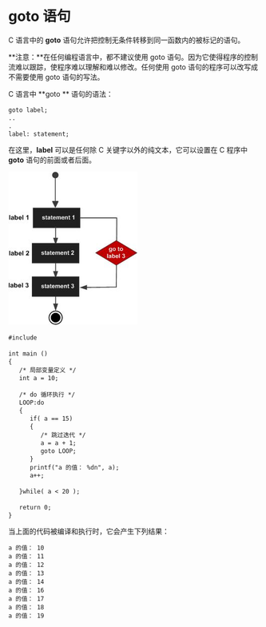 # goto 语句


C 语言中的 **goto** 语句允许把控制无条件转移到同一函数内的被标记的语句。

**注意：**在任何编程语言中，都不建议使用 goto 语句。因为它使得程序的控制流难以跟踪，使程序难以理解和难以修改。任何使用 goto 语句的程序可以改写成不需要使用 goto 语句的写法。

C 语言中 **goto ** 语句的语法：

    goto label;
    ..
    .
    label: statement;

在这里，**label** 可以是任何除 C 关键字以外的纯文本，它可以设置在 C 程序中 **goto** 语句的前面或者后面。

![C 中的 for 循环](images/cpp_goto_statement.jpg)

    #include 

    int main ()
    {
       /* 局部变量定义 */
       int a = 10;

       /* do 循环执行 */
       LOOP:do
       {
          if( a == 15)
          {
             /* 跳过迭代 */
             a = a + 1;
             goto LOOP;
          }
          printf("a 的值： %dn", a);
          a++;

       }while( a < 20 );

       return 0;
    }

当上面的代码被编译和执行时，它会产生下列结果：

    a 的值： 10
    a 的值： 11
    a 的值： 12
    a 的值： 13
    a 的值： 14
    a 的值： 16
    a 的值： 17
    a 的值： 18
    a 的值： 19